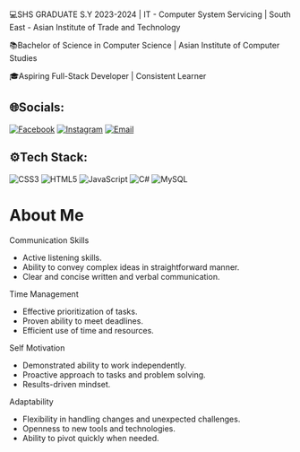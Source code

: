 💻SHS GRADUATE S.Y 2023-2024 | IT - Computer System Servicing | South East - Asian Institute of Trade and Technology 

📚Bachelor of Science in Computer Science | Asian Institute of Computer Studies

🎓Aspiring Full-Stack Developer | Consistent Learner
## 🌐Socials:
[![Facebook](https://img.shields.io/badge/Facebook-1877F2?style=for-the-badge&logo=facebook&logoColor=white)](https://www.facebook.com/linglingpoppin)
[![Instagram](https://img.shields.io/badge/Instagram-E1306C?style=for-the-badge&logo=instagram&logoColor=white)](https://www.instagram.com/11heqrts/)
[![Email](https://img.shields.io/badge/Email-D14836?style=for-the-badge&logo=gmail&logoColor=white)](mailto:lorelyn.paga@gmail.com)
## ⚙️Tech Stack:
![CSS3](https://img.shields.io/badge/CSS3-1572B6?style=for-the-badge&logo=css3&logoColor=white)
![HTML5](https://img.shields.io/badge/HTML5-E34F26?style=for-the-badge&logo=html5&logoColor=white)
![JavaScript](https://img.shields.io/badge/JavaScript-F7DF1E?style=for-the-badge&logo=javascript&logoColor=black)
![C#](https://img.shields.io/badge/C%23-239120?style=flat&logo=csharp&logoColor=white)
![MySQL](https://img.shields.io/badge/MySQL-4479A1?style=for-the-badge&logo=mysql&logoColor=white)

# About Me
Communication Skills
- Active listening skills.
- Ability to convey complex ideas in straightforward manner.
- Clear and concise written and verbal communication.

Time Management
- Effective prioritization of tasks.
- Proven ability to meet deadlines.
- Efficient use of time and resources.

Self Motivation
- Demonstrated ability to work independently.
- Proactive approach to tasks and problem solving.
- Results-driven mindset.


Adaptability
- Flexibility in handling changes and unexpected challenges.
- Openness to new tools and technologies.
- Ability to pivot quickly when needed.

